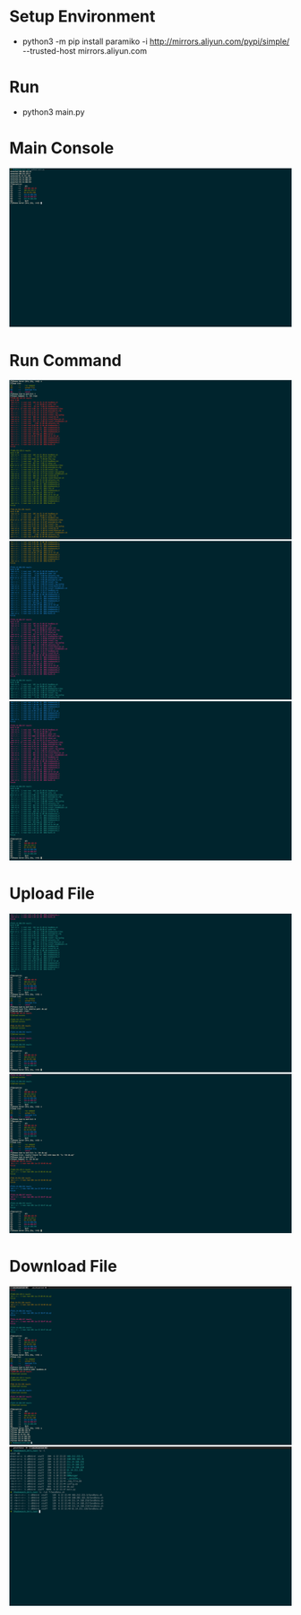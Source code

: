 # Setup Environment
* python3 -m pip install paramiko -i http://mirrors.aliyun.com/pypi/simple/ --trusted-host mirrors.aliyun.com

# Run
* python3 main.py

# Main Console
<img src="/res/main.png">

# Run Command
<img src="/res/all_run1.png">
<img src="/res/all_run2.png">
<img src="/res/all_run3.png">

# Upload File
<img src="/res/upload1.png">
<img src="/res/upload2.png">

# Download File
<img src="/res/download1.png">
<img src="/res/download2.png">
